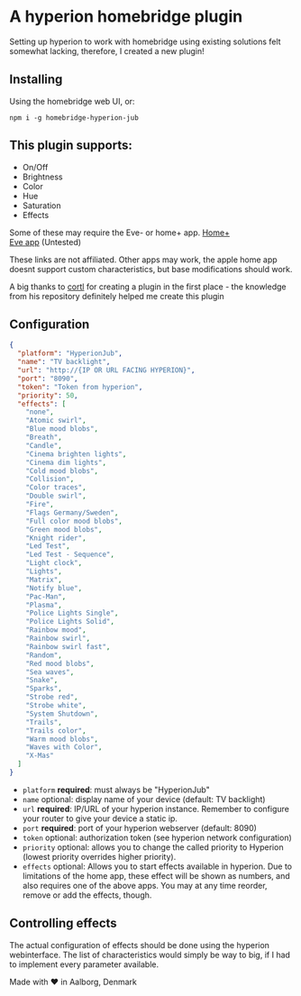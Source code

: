 # A hyperion homebridge plugin

Setting up hyperion to work with homebridge using existing solutions felt somewhat lacking, therefore, I created a new plugin!

## Installing

Using the homebridge web UI, or:

```
npm i -g homebridge-hyperion-jub
```

## This plugin supports:

- On/Off
- Brightness
- Color
- Hue
- Saturation
- Effects

Some of these may require the Eve- or home+ app.
[Home+](https://apps.apple.com/us/app/home-6/id995994352)<br>
[Eve app](https://apps.apple.com/us/app/eve-for-matter-homekit/id917695792) (Untested)

These links are not affiliated. Other apps may work, the apple home app doesnt support custom characteristics, but base modifications should work.

A big thanks to [cortl](https://github.com/cortl/homebridge-hyperion-service) for creating a plugin in the first place - the knowledge from his repository definitely helped me create this plugin

## Configuration

```json
{
  "platform": "HyperionJub",
  "name": "TV backlight",
  "url": "http://{IP OR URL FACING HYPERION}",
  "port": "8090",
  "token": "Token from hyperion",
  "priority": 50,
  "effects": [
    "none",
    "Atomic swirl",
    "Blue mood blobs",
    "Breath",
    "Candle",
    "Cinema brighten lights",
    "Cinema dim lights",
    "Cold mood blobs",
    "Collision",
    "Color traces",
    "Double swirl",
    "Fire",
    "Flags Germany/Sweden",
    "Full color mood blobs",
    "Green mood blobs",
    "Knight rider",
    "Led Test",
    "Led Test - Sequence",
    "Light clock",
    "Lights",
    "Matrix",
    "Notify blue",
    "Pac-Man",
    "Plasma",
    "Police Lights Single",
    "Police Lights Solid",
    "Rainbow mood",
    "Rainbow swirl",
    "Rainbow swirl fast",
    "Random",
    "Red mood blobs",
    "Sea waves",
    "Snake",
    "Sparks",
    "Strobe red",
    "Strobe white",
    "System Shutdown",
    "Trails",
    "Trails color",
    "Warm mood blobs",
    "Waves with Color",
    "X-Mas"
  ]
}
```

- `platform` **required**: must always be "HyperionJub"
- `name` optional: display name of your device (default: TV backlight)
- `url` **required**: IP/URL of your hyperion instance. Remember to configure your router to give your device a static ip.
- `port` **required**: port of your hyperion webserver (default: 8090)
- `token` optional: authorization token (see hyperion network configuration)
- `priority` optional: allows you to change the called priority to Hyperion (lowest priority overrides higher priority).
- `effects` optional: Allows you to start effects available in hyperion. Due to limitations of the home app, these effect will be shown as numbers, and also requires one of the above apps. You may at any time reorder, remove or add the effects, though.

## Controlling effects

The actual configuration of effects should be done using the hyperion webinterface. The list of characteristics would simply be way to big, if I had to implement every parameter available.

Made with :heart: in Aalborg, Denmark

